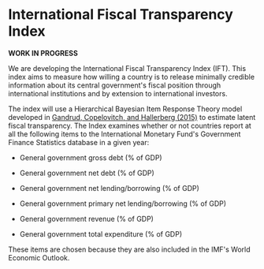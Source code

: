 International Fiscal Transparency Index
==============

**WORK IN PROGRESS**

We are developing the International Fiscal Transparency Index (IFT). This index aims to measure how willing a country is to release minimally credible information about its central government's fiscal position through international institutions and by extension to international investors.

The index will use a Hierarchical Bayesian Item Response Theory model developed in [Gandrud, Copelovitch, and Hallerberg (2015)](https://github.com/FGCH/FRTIndex) to estimate latent fiscal transparency. The Index examines whether or not countries report at all the following items to the International Monetary Fund's Government Finance Statistics database in a given year:

- General government gross debt (% of GDP)

- General government net debt (% of GDP)

- General government net lending/borrowing (% of GDP)

- General government primary net lending/borrowing (% of GDP)

- General government revenue (% of GDP)

- General government total expenditure (% of GDP)

These items are chosen because they are also included in the IMF's World Economic Outlook.
